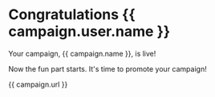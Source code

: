 # Congratulations {{ campaign.user.name }}

Your campaign, {{ campaign.name }}, is live!

Now the fun part starts. It's time to promote your campaign!

{{ campaign.url }}
